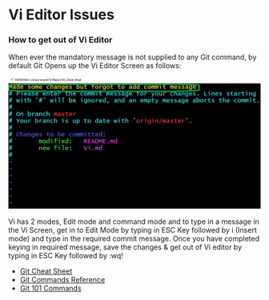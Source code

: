# Vi Editor Issues

### How to get out of Vi Editor

When ever the mandatory message is not supplied to any Git command, by default Git Opens up the Vi Editor Screen as follows:

![](images/Vi.png?raw=true)

Vi has 2 modes, Edit mode and command mode and to type in a message in the Vi Screen, get in to Edit Mode by typing in ESC Key followed by i (Insert mode) and type in the required commit message. Once you have completed keying in required message, save the changes & get out of Vi editor by typing in ESC Key followed by :wq!

* [Git Cheat Sheet](README.md) 
* [Git Commands Reference](GitCommands.md) 
* [Git 101 Commands](Git101.md)
